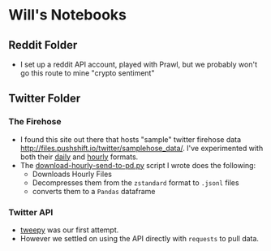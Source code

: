 # Will's Notebooks

## Reddit Folder
- I set up a reddit API account, played with Prawl, but we probably won't go this route to mine "crypto sentiment"

## Twitter Folder

### The Firehose

- I found this site out there that hosts "sample" twitter firehose data http://files.pushshift.io/twitter/samplehose_data/. I've experimented with both their [daily](./twitter/parseFirehose.ipynb) and [hourly](./twitter/FirehoseHourly.ipynb) formats.
- The [download-hourly-send-to-pd.py](download-hourly-send-to-pd.py) script I wrote does the following:
    - Downloads Hourly Files
    - Decompresses them from the `zstandard` format to `.jsonl` files
    - converts them to a `Pandas` dataframe

### Twitter API

- [tweepy](./twitter/tweepy.ipynb) was our first attempt.
- However we settled on using the API directly with `requests` to pull data.


